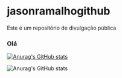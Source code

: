 # jasonramalhogithub
Este é um repositório de divulgação pública
### Olá 
[![Anurag's GitHub stats](https://github-readme-stats.vercel.app/api?username=jasonrn36)](https://github.com/anuraghazra/github-readme-stats)

![Anurag's GitHub stats](https://github-readme-stats.vercel.app/api?username=jasonrn36&show_icons=true&theme=radical)
